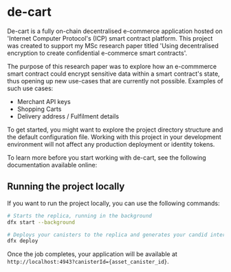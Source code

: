 # de-cart

De-cart is a fully on-chain decentralised e-commerce application hosted on 'Internet Computer Protocol's (ICP) smart contract platform. This project was created to support my MSc research paper titled 'Using decentralised encryption to create confidential e-commerce smart contracts'.

The purpose of this research paper was to explore how an e-commmerce smart contract could encrypt sensitive data within a smart contract's state, thus opening up new use-cases that are currently not possible. Examples of such use cases:
- Merchant API keys
- Shopping Carts
- Delivery address / Fulfilment details  

To get started, you might want to explore the project directory structure and the default configuration file. Working with this project in your development environment will not affect any production deployment or identity tokens.

To learn more before you start working with de-cart, see the following documentation available online:


## Running the project locally

If you want to run the project locally, you can use the following commands:

```bash
# Starts the replica, running in the background
dfx start --background

# Deploys your canisters to the replica and generates your candid interface
dfx deploy
```

Once the job completes, your application will be available at `http://localhost:4943?canisterId={asset_canister_id}`.
